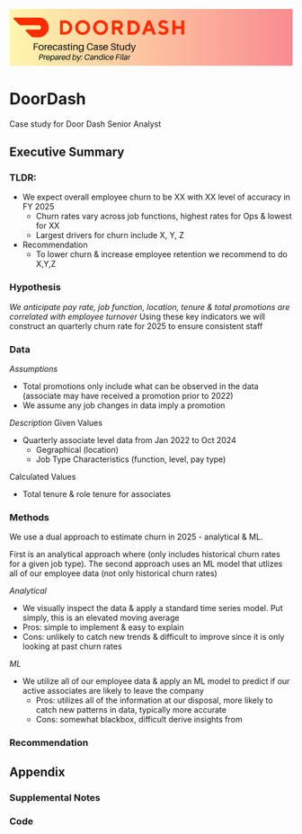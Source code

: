 ![Logo](./Images/Readme%20Header.png)

# DoorDash
Case study for Door Dash Senior Analyst

## Executive Summary
### TLDR:
- We expect overall employee churn to be XX with XX level of accuracy in FY 2025
  - Churn rates vary across job functions, highest rates for Ops & lowest for XX
  - Largest drivers for churn include X, Y, Z
- Recommendation
  - To lower churn & increase employee retention we recommend to do X,Y,Z
 
### Hypothesis
*We anticipate pay rate, job function, location, tenure & total promotions are correlated with employee turnover*
Using these key indicators we will construct an quarterly churn rate for 2025 to ensure consistent staff

### Data
*Assumptions*
- Total promotions only include what can be observed in the data (associate may have received a promotion prior to 2022)
- We assume any job changes in data imply a promotion

*Description*
Given Values
- Quarterly associate level data from Jan 2022 to Oct 2024
  - Gegraphical (location)
  - Job Type Characteristics (function, level, pay type)

Calculated Values
- Total tenure & role tenure for associates

### Methods
We use a dual approach to estimate churn in 2025 - analytical & ML. 

First is an analytical approach where (only includes historical churn rates for a given job type). The second approach uses an ML model that utlizes all of our employee data (not only historical churn rates)

*Analytical*
-  We visually inspect the data & apply a standard time series model. Put simply, this is an elevated moving average
  -  Pros: simple to implement & easy to explain
  -  Cons: unlikely to catch new trends & difficult to improve since it is only looking at past churn rates

*ML*
- We utilize all of our employee data & apply an ML model to predict if our active associates are likely to leave the company
  - Pros: utilizes all of the information at our disposal, more likely to catch new patterns in data, typically more accurate
  - Cons: somewhat blackbox, difficult derive insights from
 
### Recommendation


## Appendix
### Supplemental Notes
### Code

